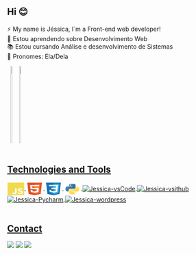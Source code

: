 ## Hi 😊
⚡ My name is Jéssica, I´m a Front-end web developer! <br>
🌱 Estou aprendendo sobre Desenvolvimento Web <br>
📚 Estou cursando Análise e desenvolvimento de Sistemas <br>
👧 Pronomes: Ela/Dela <br>


<div align = "center" style="display: flex">
  <a href="https://github.com/jessicapinheiro-s">
    <img height="180em" width= "45%" src="https://github-readme-stats.vercel.app/api?jessicapinheiro-s=anuraghazra&show_icons=true&theme=tokyonight"/>
  <a href="https://github.com/jessicapinheiro-s">  
    <img height="180em" width= "45%" src="https://github-readme-stats.vercel.app/api/top-langs/?username=anuraghazra)](https://github.com/anuraghazra/github-readme-stats)"/>
</div>
  
<div style="display: inline_block"><br>
   <h2>Technologies and Tools</h2> 
  <img align="center" alt="Jessica-Js" height="30" width="40" src="https://raw.githubusercontent.com/devicons/devicon/master/icons/javascript/javascript-plain.svg">
  <img align="center" alt="Jessica-HTML" height="30" width="40" src="https://raw.githubusercontent.com/devicons/devicon/master/icons/html5/html5-original.svg">
  <img align="center" alt="Jessica-CSS" height="30" width="40" src="https://raw.githubusercontent.com/devicons/devicon/master/icons/css3/css3-original.svg">
  <img align="center" alt="Jessica-Python" height="30" width="40" src="https://raw.githubusercontent.com/devicons/devicon/master/icons/python/python-original.svg">
  <img align="center" alt="Jessica-vsCode" height="30" width="40" src="https://cdn.jsdelivr.net/gh/devicons/devicon/icons/vscode/vscode-original.svg" />
  <img align="center" alt="Jessica-vsithub" height="30" width="40" src="https://cdn.jsdelivr.net/gh/devicons/devicon/icons/github/github-original.svg" />
  <img align="center" alt="Jessica-Pycharm" height="30" width="40" src="https://cdn.jsdelivr.net/gh/devicons/devicon/icons/pycharm/pycharm-original.svg" />
  <img align="center" alt="Jessica-wordpress" height="30" width="40" src="https://cdn.jsdelivr.net/gh/devicons/devicon/icons/wordpress/wordpress-original.svg" />




</div> <br>
  
<div> 
  <h2>Contact</h2> 
  <a href="https://www.instagram.com/jessipinheiro_s/?hl=pt-br" target="_blank"><img src="https://img.shields.io/badge/-Instagram-%23E4405F?style=for-the-badge&logo=instagram&logoColor=white" target="_blank"></a>
  <a href = "mailto:jessicasilva.js1314@gmail.com"><img src="https://img.shields.io/badge/Gmail-D14836?style=for-the-badge&logo=gmail&logoColor=white" target="_blank"></a>
  <a href="https://www.linkedin.com/in/jessica-pinheiro-9b6b78185/" target="_blank"><img src="https://img.shields.io/badge/-LinkedIn-%230077B5?style=for-the-badge&logo=linkedin&logoColor=white" target="_blank"></a> <br>
    
       
</div>    
  

